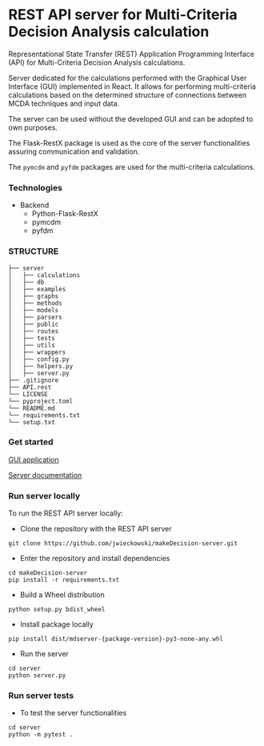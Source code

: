 # REST API server for Multi-Criteria Decision Analysis calculation

Representational State Transfer (REST) Application Programming Interface (API) for Multi-Criteria Decision Analysis calculations.

Server dedicated for the calculations performed with the Graphical User Interface (GUI) implemented in React. It allows for performing multi-criteria calculations based on the determined structure of connections between MCDA techniques and input data.

The server can be used without the developed GUI and can be adopted to own purposes.

The Flask-RestX package is used as the core of the server functionalities assuring communication and validation.

The `pymcdm` and `pyfdm` packages are used for the multi-criteria calculations.

### Technologies

- Backend
  - Python-Flask-RestX
  - pymcdm
  - pyfdm

### STRUCTURE

```
├── server
│   ├── calculations
│   ├── db
│   ├── examples
│   ├── graphs
│   ├── methods
│   ├── models
│   ├── parsers
│   ├── public
│   ├── routes
│   ├── tests
│   ├── utils
│   ├── wrappers
│   ├── config.py
│   ├── helpers.py
│   ├── server.py
├── .gitignore
├── API.rest
└── LICENSE
└── pyproject.toml
└── README.md
└── requirements.txt
└── setup.txt
```

### Get started

[GUI application](https://make-decision.it)

[Server documentation](https://api.make-decision.it/api/v1/documentation)

### Run server locally

To run the REST API server locally:

- Clone the repository with the REST API server

```
git clone https://github.com/jwieckowski/makeDecision-server.git
```

- Enter the repository and install dependencies

```
cd makeDecision-server
pip install -r requirements.txt
```

- Build a Wheel distribution

`python setup.py bdist_wheel`

- Install package locally

`pip install dist/mdserver-{package-version}-py3-none-any.whl`

- Run the server

```
cd server
python server.py
```

### Run server tests

- To test the server functionalities

```
cd server
python -m pytest .
```
